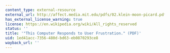 ```yaml
---
content_type: external-resource
external_url: http://affect.media.mit.edu/pdfs/02.klein-moon-picard.pdf
has_external_license_warning: true
license: https://en.wikipedia.org/wiki/All_rights_reserved
status: ''
title: '"This Computer Responds to User Frustration." (PDF)'
uid: 1ed41acc-7356-480d-bd63-eb0870293ce8
wayback_url: ''
---
```

